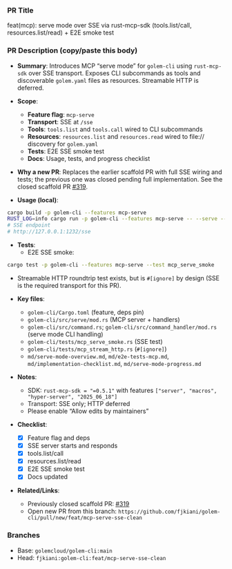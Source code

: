 ### PR Title

feat(mcp): serve mode over SSE via rust-mcp-sdk (tools.list/call, resources.list/read) + E2E smoke test

### PR Description (copy/paste this body)

- **Summary**: Introduces MCP “serve mode” for `golem-cli` using `rust-mcp-sdk` over SSE transport. Exposes CLI subcommands as tools and discoverable `golem.yaml` files as resources. Streamable HTTP is deferred.

- **Scope**:
  - **Feature flag**: `mcp-serve`
  - **Transport**: SSE at `/sse`
  - **Tools**: `tools.list` and `tools.call` wired to CLI subcommands
  - **Resources**: `resources.list` and `resources.read` wired to file:// discovery for `golem.yaml`
  - **Tests**: E2E SSE smoke test
  - **Docs**: Usage, tests, and progress checklist

- **Why a new PR**: Replaces the earlier scaffold PR with full SSE wiring and tests; the previous one was closed pending full implementation. See the closed scaffold PR [#319](https://github.com/golemcloud/golem-cli/pull/319).

- **Usage (local)**:

```bash
cargo build -p golem-cli --features mcp-serve
RUST_LOG=info cargo run -p golem-cli --features mcp-serve -- --serve --serve-port 1232
# SSE endpoint
# http://127.0.0.1:1232/sse
```

- **Tests**:
  - E2E SSE smoke:

```bash
cargo test -p golem-cli --features mcp-serve --test mcp_serve_smoke
```

  - Streamable HTTP roundtrip test exists, but is `#[ignore]` by design (SSE is the required transport for this PR).

- **Key files**:
  - `golem-cli/Cargo.toml` (feature, deps pin)
  - `golem-cli/src/serve/mod.rs` (MCP server + handlers)
  - `golem-cli/src/command.rs`; `golem-cli/src/command_handler/mod.rs` (serve mode CLI handling)
  - `golem-cli/tests/mcp_serve_smoke.rs` (SSE test)
  - `golem-cli/tests/mcp_stream_http.rs` (`#[ignore]`)
  - `md/serve-mode-overview.md`, `md/e2e-tests-mcp.md`, `md/implementation-checklist.md`, `md/serve-mode-progress.md`

- **Notes**:
  - SDK: `rust-mcp-sdk = "=0.5.1"` with features `["server", "macros", "hyper-server", "2025_06_18"]`
  - Transport: SSE only; HTTP deferred
  - Please enable “Allow edits by maintainers”

- **Checklist**:
  - [x] Feature flag and deps
  - [x] SSE server starts and responds
  - [x] tools.list/call
  - [x] resources.list/read
  - [x] E2E SSE smoke test
  - [x] Docs updated

- **Related/Links**:
  - Previously closed scaffold PR: [#319](https://github.com/golemcloud/golem-cli/pull/319)
  - Open new PR from this branch: `https://github.com/fjkiani/golem-cli/pull/new/feat/mcp-serve-sse-clean`

### Branches
- Base: `golemcloud/golem-cli:main`
- Head: `fjkiani:golem-cli:feat/mcp-serve-sse-clean` 